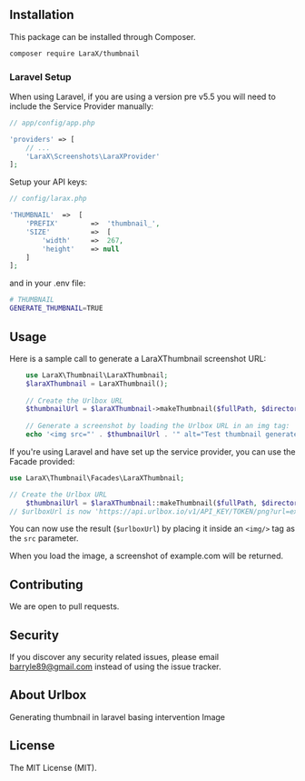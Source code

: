 ## Installation

This package can be installed through Composer.

```bash
composer require LaraX/thumbnail
```


### Laravel Setup

When using Laravel, if you are using a version pre v5.5 you will need to include the Service Provider manually:

```php
// app/config/app.php

'providers' => [
    // ...
    'LaraX\Screenshots\LaraXProvider'
];
```

Setup your API keys:

```php
// config/larax.php

'THUMBNAIL'  =>  [
    'PREFIX'        =>  'thumbnail_',
    'SIZE'          =>  [
        'width'     =>  267,
        'height'    => null
    ]
];
```

and in your .env file:

```bash
# THUMBNAIL
GENERATE_THUMBNAIL=TRUE
```

## Usage

Here is a sample call to generate a LaraXThumbnail screenshot URL:

```php
    use LaraX\Thumbnail\LaraXThumbnail;
    $laraXThumbnail = LaraXThumbnail();
    
    // Create the Urlbox URL
    $thumbnailUrl = $laraXThumbnail->makeThumbnail($fullPath, $directory, $type, $prefix, $width);
    
    // Generate a screenshot by loading the Urlbox URL in an img tag:
    echo '<img src="' . $thumbnailUrl . '" alt="Test thumbnail generated">'
```

If you're using Laravel and have set up the service provider, you can use the Facade provided:

```php
use LaraX\Thumbnail\Facades\LaraXThumbnail;

// Create the Urlbox URL
    $thumbnailUrl = $laraXThumbnail::makeThumbnail($fullPath, $directory, $type, $prefix, $width);
// $urlboxUrl is now 'https://api.urlbox.io/v1/API_KEY/TOKEN/png?url=example.com'
```

You can now use the result (`$urlboxUrl`) by placing it inside an `<img/>` tag as the `src` parameter.

When you load the image, a screenshot of example.com will be returned.

## Contributing

We are open to pull requests.

## Security

If you discover any security related issues, please email barryle89@gmail.com instead of using the issue tracker.

## About Urlbox

Generating thumbnail in laravel basing intervention Image

## License

The MIT License (MIT).
